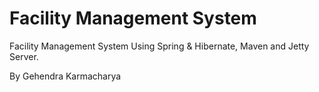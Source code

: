 Facility Management System
=============

Facility Management System Using Spring &amp; Hibernate, Maven and Jetty Server.


By Gehendra Karmacharya
